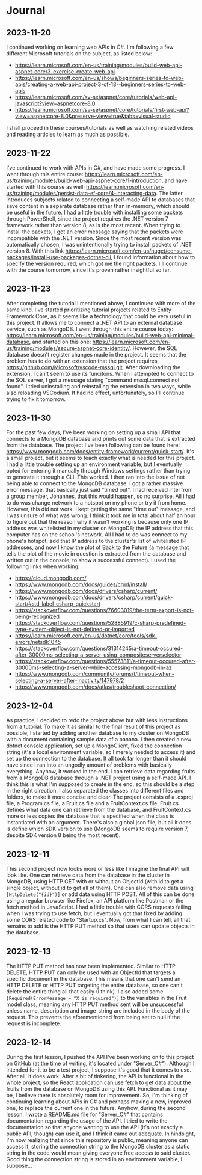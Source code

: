 Journal
=========

2023-11-20
-----------------------
I continued working on learning web APIs in C#. I'm following a few different Microsoft tutorials on the subject, as listed below:
* https://learn.microsoft.com/en-us/training/modules/build-web-api-aspnet-core/3-exercise-create-web-api
* https://learn.microsoft.com/en-us/shows/beginners-series-to-web-apis/creating-a-web-api-project-3-of-18--beginners-series-to-web-apis
* https://learn.microsoft.com/sv-se/aspnet/core/tutorials/web-api-javascript?view=aspnetcore-8.0
* https://learn.microsoft.com/sv-se/aspnet/core/tutorials/first-web-api?view=aspnetcore-8.0&preserve-view=true&tabs=visual-studio

I shall proceed in these courses/tutorials as well as watching related videos and reading articles to learn as much as possible.

2023-11-22
-----------------
I've continued to work with APIs in C#, and have made some progress. I went through this entire couse: https://learn.microsoft.com/en-us/training/modules/build-web-api-aspnet-core/1-introduction, and have started with this course as well: https://learn.microsoft.com/en-us/training/modules/persist-data-ef-core/4-interacting-data. The latter introduces subjects related to connecting a self-made API to databases that save content in a separate database rather than in-memory, which should be useful in the future. I had a little trouble with installing some packets through PowerShell, since the project requires the .NET version 7 framework rather than version 8, as is the most recent. When trying to install the packets, I got an error message saying that the packets were incompatible with the .NET version. Since the most recent version was automatically chosen, I was unintentionally trying to install packets of .NET version 8. With this link https://learn.microsoft.com/en-us/nuget/consume-packages/install-use-packages-dotnet-cli, I found information about how to specify the version required, which got me the right packets. I'll continue with the course tomorrow, since it's proven rather insightful so far.

2023-11-23
----------------
After completing the tutorial I mentioned above, I continued with more of the same kind. I've started prioritizing tutorial projects related to Entity Framework Core, as it seems like a technology that could be very useful in this project. It allows me to connect a .NET API to an external database service, such as MongoDB. I went through this entire course today: https://learn.microsoft.com/en-us/training/modules/build-web-api-minimal-database, and started on this one: https://learn.microsoft.com/en-us/training/modules/secure-aspnet-core-identity/. However, the SQL database doesn't register changes made in the project. It seems that the problem has to do with an extension that the project requires, https://github.com/Microsoft/vscode-mssql.git. After downloading the extension, I can't seem to use its funcitons. When I attempted to connect to the SQL server, I got a message stating "command mssql.connect not found". I tried uninstalling and reinstalling the extension in two ways, while also reloading VSCodium. It had no effect, unfortunately, so I'll continue trying to fix it tomorrow.

2023-11-30
--------------
For the past few days, I've been working on setting up a small API that connects to a MongoDB database and prints out some data that is extracted from the database. The project I've been following can be found here: https://www.mongodb.com/docs/entity-framework/current/quick-start/. It's a small project, but it seems to teach exactly what is needed for this project. I had a little trouble setting up an environment variable, but I eventually opted for entering it manually through Windows settings rather than trying to generate it through a CLI. This worked. I then ran into the issue of not being able to connect to the MongoDB database. I got a rather massive error message, that basically just said "timed out". I had received intel from a group member, Johannes, that this would happen, so no surprise. All I had to do was change network to a hotspot on my phone or try it from home. However, this did not work. I kept getting the same "time out" message, and I was unsure of what was wrong. I think it took me in total about half an hour to figure out that the reason why it wasn't working is because only one IP address was whitelisted in my cluster on MongoDB; the IP address that this computer has on the school's network. All I had to do was connect to my phone's hotspot, add that IP address to the cluster's list of whitelisted IP addresses, and now I know the plot of Back to the Future (a message that tells the plot of the movie in question is extracted from the database and written out in the console, to show a successful connect). I used the following links when working:
* https://cloud.mongodb.com/
* https://www.mongodb.com/docs/guides/crud/install/
* https://www.mongodb.com/docs/drivers/csharp/current/
* https://www.mongodb.com/docs/drivers/csharp/current/quick-start/#std-label-csharp-quickstart
* https://stackoverflow.com/questions/76603019/the-term-export-is-not-being-recognized
* https://stackoverflow.com/questions/52885919/c-sharp-predefined-type-system-object-is-not-defined-or-imported
* https://learn.microsoft.com/en-us/dotnet/core/tools/sdk-errors/netsdk1045
* https://stackoverflow.com/questions/31314245/a-timeout-occured-after-30000ms-selecting-a-server-using-compositeserverselector
* https://stackoverflow.com/questions/55573811/a-timeout-occured-after-30000ms-selecting-a-server-while-accessing-mongodb-in-az
* https://www.mongodb.com/community/forums/t/timeout-when-selecting-a-server-after-inactivity/147978/2
* https://www.mongodb.com/docs/atlas/troubleshoot-connection/

2023-12-04
-------------
As practice, I decided to redo the project above but with less instructions from a tutorial. To make it as similar to the final result of this project as possible, I started by adding another database to my cluster on MongoDB with a document containing sample data of a banana. I then created a new dotnet console application, set up a MongoClient, fixed the connection string (it's a local environment variable, so I merely needed to access it) and set up the connection to the database. It all took far longer than it should have since I ran into an ungodly amount of problems with basically everything. Anyhow, it worked in the end. I can retrieve data regarding fruits from a MongoDB database through a .NET project using a self-made API. I think this is what I'm supposed to create in the end, so this should be a step in the right direction. I also separated the classes into different files and folders, to make it more concise and clear. The project consists of a .csproj file, a Program.cs file, a Fruit.cs file and a FruitContext.cs file. Fruit.cs defines what data one can retrieve from the database, and FruitContext.cs more or less copies the database that is specified when the class is instantiated with an argument. There's also a global.json file, but all it does is define which SDK version to use (MongoDB seems to require version 7, despite SDK version 8 being the most recent).

2023-12-11
-------------
This second project now looks more or less like I imagine the final API will look like. One can retrieve data from the database in the cluster in MongoDB, using HTTP GET with or without an ObjectId (with id to get a single object, without id to get all of them). One can also remove data using `[HttpDelete("{id}")]` or add data using HTTP POST. All of this can be done using a regular browser like Firefox, an API platform like Postman or the fetch method in JavaScript. I had a little trouble with CORS requests failing when I was trying to use fetch, but I eventually got that fixed by adding some CORS related code to "Startup.cs". Now, from what I can tell, all that remains to add is the HTTP PUT method so that users can update objects in the database.

2023-12-13
------------
The HTTP PUT method has now been implemented. Similar to HTTP DELETE, HTTP PUT can only be used with an ObjectId that targets a specific document in the database. This means that one can't send an HTTP DELETE or HTTP PUT targeting the entire database, so one can't delete the entire thing all that easily (I think). I also added some `[Required(ErrorMessage = "X is required")]` to the variables in the Fruit model class, meaning any HTTP PUT method sent will be unsuccessful unless name, description and image_string are included in the body of the request. This prevents the aforementioned from being set to null if the request is incomplete.

2023-12-14
--------------
During the first lesson, I pushed the API I've been working on to this project on GitHub (at the time of writing, it's located under "Server_C#"). Although I intended for it to be a test project, I suppose it's good that it comes to use. After all, it does work. After a bit of tinkering, the API is functional in the whole project, so the React application can use fetch to get data about the fruits from the database on MongoDB using this API. Functional as it may be, I believe there is absolutely room for improvement. So, I'm thinking of continuing learning about APIs in C# and perhaps making a new, improved one, to replace the current one in the future. Anyhow, during the second lesson, I wrote a README.md file for "Server_C#" that contains documentation regarding the usage of the API. I tried to write the documentation so that anyone wanting to use the API (it's not exactly a public API, though) can use it, and I think it came out adequate. In hindsight, I'm now realizing that since this repository is public, meaning anyone can access it, storing the connection string to the MongoDB cluster as a static string in the code would mean giving everyone free access to said cluster. Good thing the connection string is stored in an environment variable, I suppose...

